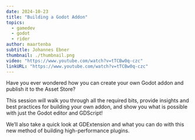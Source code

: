 ```yaml
---
date: 2024-10-23
title: "Building a Godot Addon"
topics:
  - gamedev
  - godot
  - rider
author: maartenba
subtitle: Johannes Ebner
thumbnail: ./thumbnail.png
video: "https://www.youtube.com/watch?v=tTCBw0q-czc"
linkURL: "https://www.youtube.com/watch?v=tTCBw0q-czc"
---
```


Have you ever wondered how you can create your own Godot addon and publish it to the Asset Store?

This session will walk you through all the required bits, provide insights and best practices for building your own addon, and show you what is possible with just the Godot editor and GDScript!

We’ll also take a quick look at GDExtension and what you can do with this new method of building high-performance plugins.
